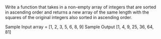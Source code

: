 Write a function that takes in a non-empty array of integers that are sorted in ascending order and returns a new array of the same length with the squares of the original integers also sorted in ascending order.

Sample Input
array = [1, 2, 3, 5, 6, 8, 9]
Sample Output
[1, 4, 9, 25, 36, 64, 81]